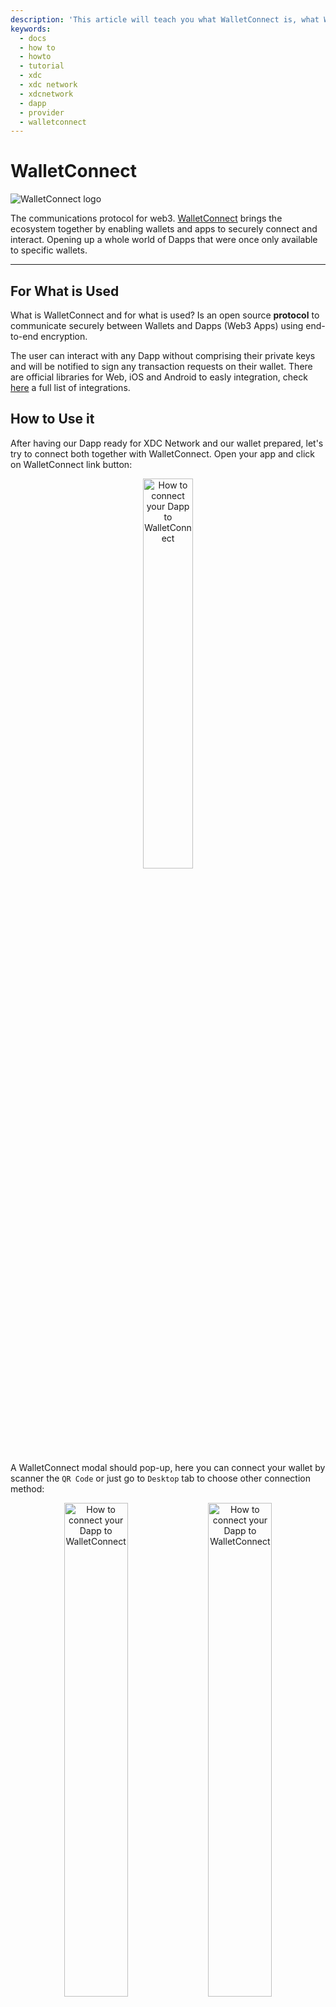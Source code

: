 ```yaml
---
description: 'This article will teach you what WalletConnect is, what WalletConnect is used for, and how to connect WalletConnect to the XDC Network.'
keywords:
  - docs
  - how to
  - howto
  - tutorial
  - xdc
  - xdc network
  - xdcnetwork
  - dapp
  - provider
  - walletconnect
---
```


# WalletConnect

![WalletConnect logo](https://raw.githubusercontent.com/XDC-Community/docs/main/.gitbook/assets/example-walletconnect-header.png)

The communications protocol for web3. [WalletConnect](https://walletconnect.com/) brings the ecosystem together by enabling wallets and apps to securely connect and interact. Opening up a whole world of Dapps that were once only available to specific wallets.

---

## For What is Used

What is WalletConnect and for what is used? Is an open source **protocol** to communicate securely between Wallets and Dapps (Web3 Apps) using end-to-end encryption.

The user can interact with any Dapp without comprising their private keys and will be notified to sign any transaction requests on their wallet. There are official libraries for Web, iOS and Android to easly integration, check [here](https://explorer.walletconnect.com/) a full list of integrations.

## How to Use it

After having our Dapp ready for XDC Network and our wallet prepared, let's try to connect both together with WalletConnect. Open your app and click on WalletConnect link button:

<p align="center">
  <img width=40% src="https://raw.githubusercontent.com/XDC-Community/docs/main/.gitbook/assets/example-walletconnect-dapp-connect.png" alt="How to connect your Dapp to WalletConnect"/>
</p>

A WalletConnect modal should pop-up, here you can connect your wallet by scanner the `QR Code` or just go to `Desktop` tab to choose other connection method:

<p align="center">
  <img width=45% src="https://raw.githubusercontent.com/XDC-Community/docs/main/.gitbook/assets/example-walletconnect-modal-qrcode.png" alt="How to connect your Dapp to WalletConnect"/> <img width=45% src="https://raw.githubusercontent.com/XDC-Community/docs/main/.gitbook/assets/example-walletconnect-modal-desktop.png" alt="How to connect your Dapp to WalletConnect"/>
</p>

After connecting and approving the connection on your wallet, now you have access to your Dapp:

<p align="center">
  <img width=80% src="https://raw.githubusercontent.com/XDC-Community/docs/main/.gitbook/assets/example-walletconnect-dapp-use.png" alt="How to connect your Dapp to WalletConnect"/>
</p>

On your Dapp, try to click on a action button to trigger a wallet request, for example `eth_sign (standard)`:

<p align="center">
  <img width=30% src="https://raw.githubusercontent.com/XDC-Community/docs/main/.gitbook/assets/example-walletconnect-dapp-actions.png" alt="How to connect your Dapp to WalletConnect"/>
</p>

<p align="center">
  <img width=70% src="https://raw.githubusercontent.com/XDC-Community/docs/main/.gitbook/assets/example-walletconnect-dapp-pending.png" alt="How to connect your Dapp to WalletConnect"/>
</p>

After approving the action on your wallet you will see a success message on Dapp :rocket:

<p align="center">
  <img width=70% src="https://raw.githubusercontent.com/XDC-Community/docs/main/.gitbook/assets/example-walletconnect-dapp-approved.png" alt="How to connect your Dapp to WalletConnect"/>
</p>

## Understanding WalletConnect

**How does it work**? It's based on a websocket JSON-RPC channel, WalletConnect is a simple infrastructure that can be setup by any developer. Using a Bridge server to relay the messages without having access to any of its contents.

```mermaid
flowchart LR
  WalletConnect -- QR Code --> Alice[Alice Wallet]
  Alice -- Scan QR & Approve --> WalletConnect
  Dapp[Dapp <br><br>XDC Network] -- WalletConnect Bridge <br>JSON-RPC Websocket --- WalletConnect
  style WalletConnect fill:#6419e5,stroke:#f66,stroke-width:2px,color:#fff,stroke-dasharray: 5 5
```

WalletConnect is an protocol for connecting Dapps to Wallets by scanning a QR code, the protocol establishes a remote connection between two apps and/or devices using a Bridge server to relay payloads. These payloads are symmetrically encrypted through a shared key between the two peers.

The connection is initiated by one peer displaying a QR Code or deep link with a standard WalletConnect URI and is established when the counter-party approves this connection request. It also includes an optional Push server to allow Native applications to notify the user of incoming payloads for established connections.

## How to connect a Dapp with WalletConnect

### Example Demo

You can easly test this with a already prepared demo project (full code [here](https://github.com/XDC-Community/docs/tree/main/how-to/walletconnect/walletconnect-dapp-example)). Just download and and install dependencies by running this command on your shell terminal:

```shell
git clone git@github.com:XDC-Community/docs.git
cd docs/how-to/walletconnect/walletconnect-dapp-example
npm install
```

Start and test the example:

```shell
npm run start
```

## Know more

In this guide we cover the Standalone Client, but there are two common ways to integrate Web3 Wallets to your Dapp: Standalone Client and Web3Model :mag:

If you want to know more about Web3Model or other wallet integrations check [this page](https://docs.xdc.community/get-details/wallet-integration).